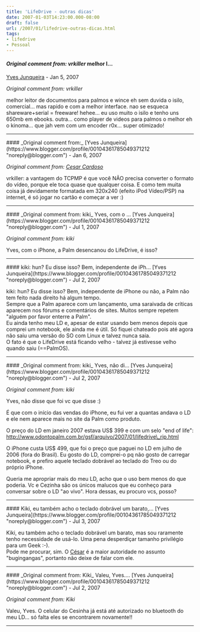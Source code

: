 ```yaml
---
title: 'LifeDrive - outras dicas'
date: 2007-01-03T14:23:00.000-08:00
draft: false
url: /2007/01/lifedrive-outras-dicas.html
tags: 
- lifedrive
- Pessoal
---
```


#### _Original comment from: vrkiller_ melhor l...
[Yves Junqueira](https://www.blogger.com/profile/00104361785049371212 "noreply@blogger.com") - <time datetime="2007-01-05T15:27:00.000-08:00">Jan 5, 2007</time>

_Original comment from: vrkiller_  
  
melhor leitor de documentos para palmos e wince eh sem duvida o isilo, comercial... mas rapido e com a melhor interface. nao se esqueca shareware+serial = freeware! hehee... eu uso muito o isilo e tenho uns 650mb em ebooks. outra... como player de videos para palmos o melhor eh o kinoma... que jah vem com um encoder r0x... super otimizado!
<hr />
#### _Original comment from:_
[Yves Junqueira](https://www.blogger.com/profile/00104361785049371212 "noreply@blogger.com") - <time datetime="2007-01-06T03:44:00.000-08:00">Jan 6, 2007</time>

_Original comment from: [Cesar Cardoso](http://fudeblog.zyakannazio.eti.br)_  
  
vrkiller: a vantagem do TCPMP é que você NÃO precisa converter o formato do vídeo, porque ele toca quase que qualquer coisa. E como tem muita coisa já devidamente formatada em 320x240 (efeito iPod Vídeo/PSP) na internet, é só jogar no cartão e começar a ver :)
<hr />
#### _Original comment from: kiki_ Yves, com o ...
[Yves Junqueira](https://www.blogger.com/profile/00104361785049371212 "noreply@blogger.com") - <time datetime="2007-07-02T15:49:00.000-07:00">Jul 1, 2007</time>

_Original comment from: kiki_  
  
Yves, com o iPhone, a Palm desencanou do LifeDrive, é isso?
<hr />
#### kiki: hun? Eu disse isso? Bem, independente de iPh...
[Yves Junqueira](https://www.blogger.com/profile/00104361785049371212 "noreply@blogger.com") - <time datetime="2007-07-02T19:20:00.000-07:00">Jul 2, 2007</time>

kiki: hun? Eu disse isso? Bem, independente de iPhone ou não, a Palm não tem feito nada direito há algum tempo.  
Sempre que a Palm aparece com um lançamento, uma saraivada de críticas aparecem nos fórums e comentários de sites. Muitos sempre repetem "alguém por favor enterre a Palm".  
Eu ainda tenho meu LD e, apesar de estar usando bem menos depois que comprei um notebook, ele ainda me é útil. Só fiquei chateado pois até agora não saiu uma versão do SO com Linux e talvez nunca saia.  
O fato é que o LifeDrive está ficando velho - talvez já estivesse velho quando saiu (==PalmOS).
<hr />
#### _Original comment from: kiki_ Yves, não di...
[Yves Junqueira](https://www.blogger.com/profile/00104361785049371212 "noreply@blogger.com") - <time datetime="2007-07-03T02:38:00.000-07:00">Jul 2, 2007</time>

_Original comment from: kiki_  
  
Yves, não disse que foi vc que disse :)  
  
É que com o início das vendas do iPhone, eu fui ver a quantas andava o LD e ele nem aparece mais no site da Palm como produto.  
  
O preço do LD em janeiro 2007 estava US$ 399 e com um selo "end of life": http://www.odontopalm.com.br/gsf/arquivo/2007/01/lifedrive\_rip.html  
  
O iPhone custa US$ 499, que foi o preço que paguei no LD em julho de 2006 (fora do Brasil). Eu gosto do LD, comprei-o pq não gosto de carregar notebook, e prefiro aquele teclado dobrável ao teclado do Treo ou do próprio iPhone.  
  
Queria me apropriar mais do meu LD, acho que o uso bem menos do que poderia. Vc e Cezinha são os únicos malucos que eu conheço para conversar sobre o LD "ao vivo". Hora dessas, eu procuro vcs, posso?
<hr />
#### Kiki, eu também acho o teclado dobrável um barato,...
[Yves Junqueira](https://www.blogger.com/profile/00104361785049371212 "noreply@blogger.com") - <time datetime="2007-07-03T16:44:00.000-07:00">Jul 3, 2007</time>

Kiki, eu também acho o teclado dobrável um barato, mas sou raramente tenho necessidade de usá-lo. Uma pena desperdiçar tamanho privilégio para um Geek :-).  
Pode me procurar, sim. O [César](http://zyakannazio.eti.br/fudeblog) é a maior autoridade no assunto "bugingangas", portanto não deixe de falar com ele.
<hr />
#### _Original comment from: Kiki_ Valeu, Yves....
[Yves Junqueira](https://www.blogger.com/profile/00104361785049371212 "noreply@blogger.com") - <time datetime="2007-07-10T12:15:00.000-07:00">Jul 2, 2007</time>

_Original comment from: Kiki_  
  
Valeu, Yves. O celular do Cesinha já está até autorizado no bluetooth do meu LD... só falta eles se encontrarem novamente!!
<hr />
